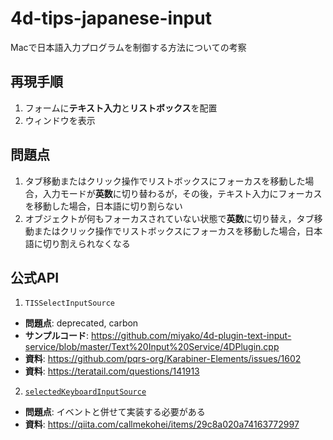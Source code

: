# 4d-tips-japanese-input
Macで日本語入力プログラムを制御する方法についての考察

## 再現手順

1. フォームに**テキスト入力**と**リストボックス**を配置
2. ウィンドウを表示

## 問題点

1. タブ移動またはクリック操作でリストボックスにフォーカスを移動した場合，入力モードが**英数**に切り替わるが，その後，テキスト入力にフォーカスを移動した場合，日本語に切り割らない
2. オブジェクトが何もフォーカスされていない状態で**英数**に切り替え，タブ移動またはクリック操作でリストボックスにフォーカスを移動した場合，日本語に切り割えられなくなる

## 公式API

1. `TISSelectInputSource`

* **問題点**: deprecated, carbon
* **サンプルコード**: https://github.com/miyako/4d-plugin-text-input-service/blob/master/Text%20Input%20Service/4DPlugin.cpp
* **資料**: https://github.com/pqrs-org/Karabiner-Elements/issues/1602
* **資料**: https://teratail.com/questions/141913

2. [`selectedKeyboardInputSource`](https://developer.apple.com/documentation/appkit/nstextinputcontext/1533970-selectedkeyboardinputsource?language=objc)

* **問題点**: イベントと併せて実装する必要がある
* **資料**: https://qiita.com/callmekohei/items/29c8a020a74163772997
